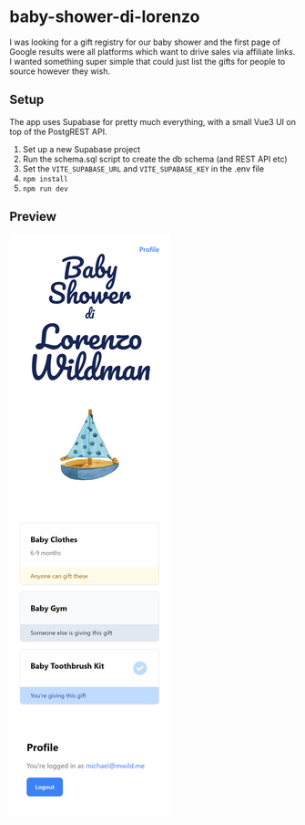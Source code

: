 # baby-shower-di-lorenzo

I was looking for a gift registry for our baby shower and the first page of Google results were all platforms which want to drive sales via affiliate links. 
I wanted something super simple that could just list the gifts for people to source however they wish.

## Setup

The app uses Supabase for pretty much everything, with a small Vue3 UI on top of the PostgREST API.

1. Set up a new Supabase project
1. Run the schema.sql script to create the db schema (and REST API etc)
1. Set the `VITE_SUPABASE_URL` and `VITE_SUPABASE_KEY` in the .env file
1. `npm install`
1. `npm run dev`

## Preview

![screenshot of the app](./screenshot.jpg)